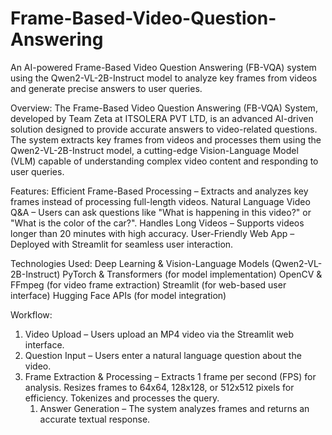 # Frame-Based-Video-Question-Answering
An AI-powered Frame-Based Video Question Answering (FB-VQA) system using the Qwen2-VL-2B-Instruct model to analyze key frames from videos and generate precise answers to user queries.


Overview:
The Frame-Based Video Question Answering (FB-VQA) System, developed by Team Zeta at ITSOLERA PVT LTD, is an advanced AI-driven solution designed to provide accurate answers to video-related questions. The system extracts key frames from videos and processes them using the Qwen2-VL-2B-Instruct model, a cutting-edge Vision-Language Model (VLM) capable of understanding complex video content and responding to user queries.

Features:
  Efficient Frame-Based Processing – Extracts and analyzes key frames instead of processing full-length videos.
  Natural Language Video Q&A – Users can ask questions like "What is happening in this video?" or "What is the color of the car?".
  Handles Long Videos – Supports videos longer than 20 minutes with high accuracy.
  User-Friendly Web App – Deployed with Streamlit for seamless user interaction.

Technologies Used:
  Deep Learning & Vision-Language Models (Qwen2-VL-2B-Instruct)
  PyTorch & Transformers (for model implementation)
  OpenCV & FFmpeg (for video frame extraction)
  Streamlit (for web-based user interface)
  Hugging Face APIs (for model integration)

Workflow:
  1. Video Upload – Users upload an MP4 video via the Streamlit web interface.
  2. Question Input – Users enter a natural language question about the video.
  3. Frame Extraction & Processing –
    Extracts 1 frame per second (FPS) for analysis.
    Resizes frames to 64x64, 128x128, or 512x512 pixels for efficiency.
    Tokenizes and processes the query.
      1. Answer Generation – The system analyzes frames and returns an accurate textual response.
    
    
